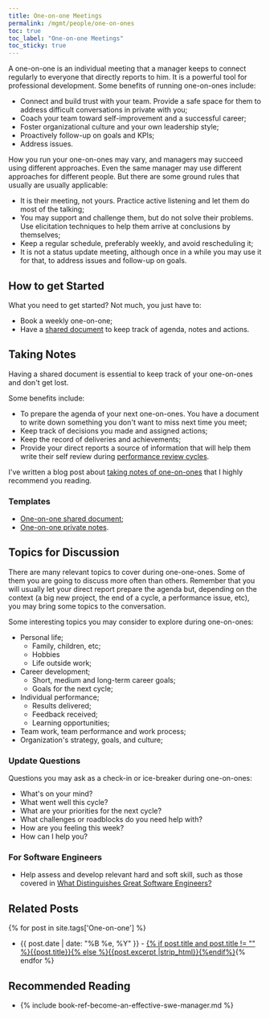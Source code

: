 ```yaml
---
title: One-on-one Meetings
permalink: /mgmt/people/one-on-ones
toc: true
toc_label: "One-on-one Meetings"
toc_sticky: true
---
```


A one-on-one is an individual meeting that a manager keeps to connect regularly to everyone that directly reports to him. It is a powerful tool for professional development. Some benefits of running one-on-ones include:

- Connect and build trust with your team. Provide a safe space for them to address difficult conversations in private with you;
- Coach your team toward self-improvement and a successful career;
- Foster organizational culture and your own leadership style;
- Proactively follow-up on goals and KPIs;
- Address issues.

How you run your one-on-ones may vary, and managers may succeed using different approaches. Even the same manager may use different approaches for different people. But there are some ground rules that usually are usually applicable:

- It is their meeting, not yours. Practice active listening and let them do most of the talking;
- You may support and challenge them, but do not solve their problems. Use elicitation techniques to help them arrive at conclusions by themselves;
- Keep a regular schedule, preferably weekly, and avoid rescheduling it;
- It is not a status update meeting, although once in a while you may use it for that, to address issues and follow-up on goals.

## How to get Started

What you need to get started? Not much, you just have to:

- Book a weekly one-on-one;
- Have a [shared document](/mgmt/people/template-one-on-one-shared-document) to keep track of agenda, notes and actions.

## Taking Notes

Having a shared document is essential to keep track of your one-on-ones and don't get lost.

Some benefits include:

- To prepare the agenda of your next one-on-ones. You have a document to write down something you don't want to miss next time you meet;
- Keep track of decisions you made and assigned actions;
- Keep the record of deliveries and achievements;
- Provide your direct reports a source of information that will help them write their self review during [performance review cycles](/performance-review-cycle).

I've written a blog post about [taking notes of one-on-ones](/taking-notes-of-one-on-ones) that I highly recommend you reading.

### Templates

- [One-on-one shared document](/mgmt/people/template-one-on-one-shared-document);
- [One-on-one private notes](/mgmt/people/template-one-on-one-private-notes).

## Topics for Discussion

There are many relevant topics to cover during one-one-ones. Some of them you are going to discuss more often than others. Remember that you will usually let your direct report prepare the agenda but, depending on the context (a big new project, the end of a cycle, a performance issue, etc), you may bring some topics to the conversation.

Some interesting topics you may consider to explore during one-on-ones:

- Personal life;
    - Family, children, etc;
    - Hobbies
    - Life outside work;
- Career development;
    - Short, medium and long-term career goals;
    - Goals for the next cycle;
- Individual performance;
    - Results delivered;
    - Feedback received;
    - Learning opportunities;
- Team work, team performance and work process;
- Organization's strategy, goals, and culture;

### Update Questions

Questions you may ask as a check-in or ice-breaker during one-on-ones:

- What's on your mind?
- What went well this cycle?
- What are your priorities for the next cycle?
- What challenges or roadblocks do you need help with?
- How are you feeling this week?
- How can I help you?

### For Software Engineers

- Help assess and develop relevant hard and soft skill, such as those covered in [What Distinguishes Great Software Engineers?](/what-distinguishes-great-software-engineers)

## Related Posts

{% for post in site.tags['One-on-one'] %}
- {{ post.date | date: "%B %e, %Y" }} - <a href="{{ site.baseurl }}{{ post.url }}">{% if post.title and post.title != "" %}{{post.title}}{% else %}{{post.excerpt |strip_html}}{%endif%}</a>{% endfor %}

## Recommended Reading

- {% include book-ref-become-an-effective-swe-manager.md %}